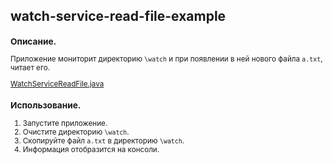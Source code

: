 ## watch-service-read-file-example

<small>

### Описание.
Приложение мониторит директорию `\watch` и при появлении в ней нового файла `a.txt`, читает его.

[WatchServiceReadFile.java](https://github.com/aykononov/watch-service-read-file-example/tree/main/src/main/java/WatchServiceReadFile.java "https://github.com/aykononov/watch-service-read-file-example/tree/main/src/main/java/WatchServiceReadFile.java")

### Использование.

1. Запустите приложение.
2. Очистите директорию `\watch`.
2. Скопируйте файл `a.txt` в директорию `\watch`.
3. Информация отобразится на консоли.

</small>

